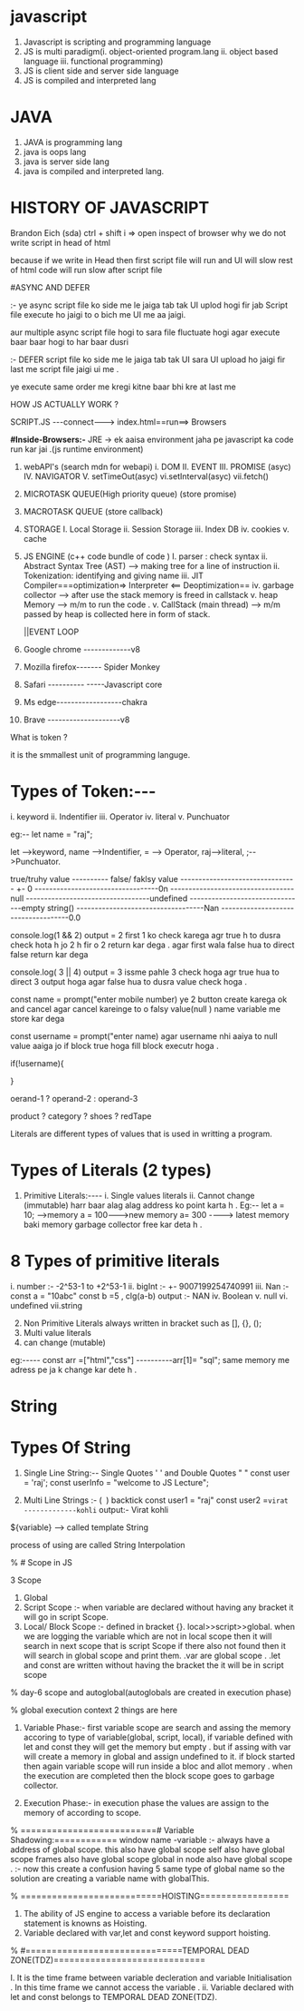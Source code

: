 <!-- DAY-1 -->
 <!-- saketpatnayak.in website resources -->

# javascript

1. Javascript is scripting and programming language
2. JS is multi paradigm(i. object-oriented program.lang
   ii. object based language
   iii. functional programming)
3. JS is client side and server side language
4. JS is compiled and interpreted lang

# JAVA

1. JAVA is programming lang
2. java is oops lang
3. java is server side lang
4. java is compiled and interpreted lang.

# HISTORY OF JAVASCRIPT

Brandon Eich (sda)
ctrl + shift i => open inspect of browser
why we do not write script in head of html

because if we write in Head then first script file will run and UI will slow rest of html code will run slow after script file

#ASYNC AND DEFER

<script async src ="script.js"></script>  :- ye async script file ko side me le jaiga tab tak UI uplod hogi fir jab Script file execute ho jaigi to o bich me UI me aa jaigi.

aur multiple async script file hogi to sara file fluctuate hogi agar execute baar baar hogi to har baar dusri

<script defer src ="main.js"></script> :- DEFER script file ko side me le jaiga tab tak UI sara UI upload ho jaigi fir last me script file jaigi ui me .

ye execute same order me kregi kitne baar bhi kre at last me

<!-- #day-2:--- -->

HOW JS ACTUALLY WORK ?

SCRIPT.JS ---connect---> index.html==run==> Browsers

**#Inside-Browsers:-**
JRE -> ek aaisa environment jaha pe javascript ka code run kar jai .(js runtime environment)

1. webAPI's (search mdn for webapi)
   i. DOM
   II. EVENT
   III. PROMISE (asyc)
   IV. NAVIGATOR
   V. setTimeOut(asyc)
   vi.setInterval(asyc)
   vii.fetch()
2. MICROTASK QUEUE(High priority queue) (store promise)
3. MACROTASK QUEUE (store callback)

4. STORAGE
   I. Local Storage
   ii. Session Storage
   iii. Index DB
   iv. cookies
   v. cache

5. JS ENGINE (c++ code bundle of code )
   I. parser : check syntax
   ii. Abstract Syntax Tree (AST) --> making tree for a line of instruction
   ii. Tokenization: identifying and giving name
   iii. JIT Compiler===optimization=> Interpreter
   <== Deoptimization==
   iv. garbage collector --> after use the stack memory is freed in callstack
   v. heap Memory --> m/m to run the code .
   v. CallStack (main thread) --> m/m passed by heap is collected here in form of stack.

   ||EVENT LOOP

6. Google chrome -------------v8
7. Mozilla firefox------- Spider Monkey
8. Safari ---------- -----Javascript core
9. Ms edge------------------chakra
10. Brave --------------------v8

<!-- day-3 -->

What is token ?

it is the smmallest unit of programming languge.

# Types of Token:---

i. keyword
ii. Indentifier
iii. Operator
iv. literal
v. Punchuator

eg:--
let name = "raj";

let -->keyword, name -->Indentifier, = --> Operator, raj-->literal, ;-->Punchuator.

true/truhy value ---------- false/ faklsy value
-------------------------------- +- 0
----------------------------------0n
----------------------------------null
----------------------------------undefined
--------------------------------empty string()
-----------------------------------Nan
------------------------------------0.0

<!-- logical operator -->

console.log(1 && 2) output = 2 first 1 ko check karega agr true h to dusra check hota h jo 2 h fir o 2 return kar dega . agar first wala false hua to direct false return kar dega

console.log( 3 || 4) output = 3 issme pahle 3 check hoga agr true hua to direct 3 output hoga agar false hua to dusra value check hoga .

const name = prompt("enter mobile number)
ye 2 button create karega ok and cancel agar cancel kareinge to o falsy value(null ) name variable me store kar dega

<!-- logical not(!) -->

const username = prompt("enter name)
agar username nhi aaiya to null value aaiga jo if block true hoga fill block executr hoga .

if(!username){

}

<!-- Conditional Operator -->

oerand-1 ? operand-2 : operand-3

<!-- Opetional chainiung -->

product ? category ? shoes ? redTape

<!-- #Literals -->

Literals are different types of values that is used in writting a program.

# Types of Literals (2 types)

1. Primitive Literals:----
   i. Single values literals
   ii. Cannot change (immutable) harr baar alag alag address ko point karta h .
   Eg:-- let a = 10; -->memory
   a = 100--->new memory
   a= 300 ----> latest memory
   baki memory garbage collector free kar deta h .

# 8 Types of primitive literals

i. number :- -2^53-1 to +2^53-1
ii. bigInt :- +- 9007199254740991
iii. Nan :- const a = "10abc" const b =5 , clg(a-b) output :- NAN
iv. Boolean
v. null
vi. undefined
vii.string

2. Non Primitive Literals
   always written in bracket such as [], {}, ();
3. Multi value literals
4. can change (mutable)

eg:----- const arr =["html","css"]
----------arr[1]= "sql"; same memory me adress pe ja k change kar dete h .

# String

# Types Of String

1. Single Line String:-- Single Quotes ' ' and Double Quotes " "
   const user = 'raj';
   const userInfo = "welcome to JS Lecture";

2. Multi Line Strings :- (` `) backtick
   const user1 = "raj"
   const user2 =`virat 
-------------kohli`
   output:- Virat kohli

${variable} --> called template String

process of using are called String Interpolation

% # Scope in JS

3 Scope

1. Global
2. Script Scope :- when variable are declared without having any bracket it will go in script Scope.
3. Local/ Block Scope :- defined in bracket {}.
   local>>script>>global. when we are logging the variable which are not in local scope then it will search in next scope that is script Scope if there also not found then it will search in global scope and print them.
   .var are global scope .
   .let and const are written without having the bracket the it will be in script scope

% day-6 scope and autoglobal(autoglobals are created in execution phase)

% global execution context
2 things are here

1. Variable Phase:-
   first variable scope are search and assing the memory accoring to type of variable(global, script, local), if variable defined with let and const they will get the memory but empty . but if assing with var will create a memory in global and assign undefined to it.
   if block started then again variable scope will run inside a bloc and allot memory .
   when the execution are completed then the block scope goes to garbage collector.

2. Execution Phase:-
   in execution phase the values are assign to the memory of according to scope.

% ==========================# Variable Shadowing:============
window name -variable :- always have a address of global scope.
this also have global scope
self also have global scope
frames also have global scope
global in node also have global scope .
:-
now this create a confusion having 5 same type of global name
so the solution are creating a variable name with globalThis.

% ===========================HOISTING=================

1. The ability of JS engine to access a variable before its declaration statement is knowns as Hoisting.
2. Variable declared with var,let and const keyword support hoisting.

% #==============================TEMPORAL DEAD ZONE(TDZ)=============================

I. It is the time frame between variable decleration and variable Initialisation . In this time frame we cannot access the variable .
ii. Variable declared with let and const belongs to TEMPORAL DEAD ZONE(TDZ).
